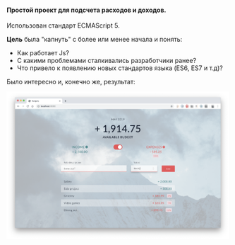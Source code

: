 #### Простой проект для подсчета расходов и доходов.

Использован стандарт ECMAScript 5.

**Цель** была "капнуть" с более или менее начала и понять:
 * Как работает Js?
 * С какими проблемами сталкивались разработчики ранее?
 * Что привело к появлению новых стандартов языка (ES6, ES7 и т.д)?


Было интересно и, конечно же, результат:

![](https://raw.githubusercontent.com/vfadeev89/budgety/master/thumbnail-min.png)
